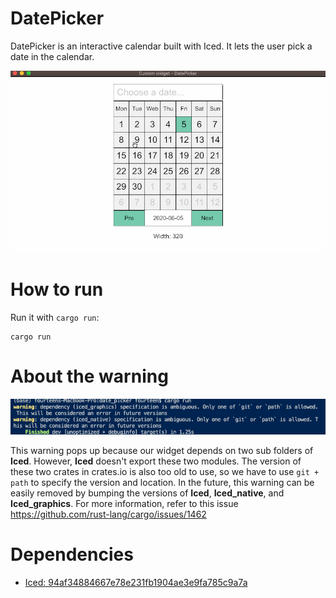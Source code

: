 # DatePicker

DatePicker is an interactive calendar built with Iced. It lets the user pick a date in the calendar. 

![](./images/date_picker.gif)

# How to run

Run it with `cargo run`:
```
cargo run
```

# About the warning

![](./images/warning.png)

This warning pops up because our widget depends on two sub folders of **Iced**. However, **Iced** doesn't export these two modules. The version of these two crates in crates.io is also too old to use, so we have to use ```git + path``` to specify the version and location. In the future, this warning can be easily removed by bumping the versions of **Iced**, **Iced_native**, and **Iced_graphics**. For more information, refer to this issue https://github.com/rust-lang/cargo/issues/1462

# Dependencies

- [Iced: 94af34884667e78e231fb1904ae3e9fa785c9a7a](https://github.com/hecrj/iced/tree/94af34884667e78e231fb1904ae3e9fa785c9a7a)
